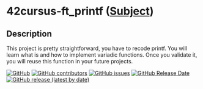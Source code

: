 # 42cursus-ft_printf ([Subject](/.github/en.subject.pdf))

## Description
This project is pretty straightforward, you have to recode printf. You will learn what is and how to implement variadic functions. Once you validate it, you will reuse this function in your future projects.

[![GitHub](https://img.shields.io/github/license/BrunoCostaGH/42cursus-ft_printf?style=for-the-badge)](https://github.com/BrunoCostaGH/42cursus-ft_printf)
[![GitHub contributors](https://img.shields.io/github/contributors/BrunoCostaGH/42cursus-ft_printf?style=for-the-badge)](https://github.com/BrunoCostaGH/42cursus-ft_printf)
[![GitHub issues](https://img.shields.io/github/issues/BrunoCostaGH/42cursus-ft_printf?style=for-the-badge)](https://github.com/BrunoCostaGH/42cursus-ft_printf/issues)
[![GitHub Release Date](https://img.shields.io/github/release-date/BrunoCostaGH/42cursus-ft_printf?style=for-the-badge)](https://github.com/BrunoCostaGH/42cursus-ft_printf/releases/latest)
[![GitHub release (latest by date)](https://img.shields.io/github/v/release/BrunoCostaGH/42cursus-ft_printf?style=for-the-badge)](https://github.com/BrunoCostaGH/42cursus-ft_printf/releases/latest)
